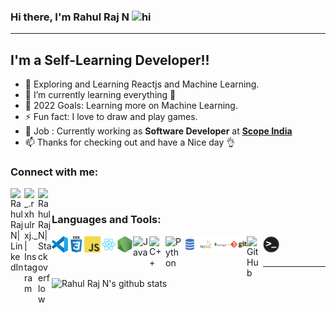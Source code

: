 ### Hi there, I'm Rahul Raj N <img src="https://user-images.githubusercontent.com/1303154/88677602-1635ba80-d120-11ea-84d8-d263ba5fc3c0.gif" width="27px" height="27px" alt="hi">

---

## I'm a Self-Learning Developer!!

- 👀 Exploring and Learning Reactjs and Machine Learning.
- 🌱 I’m currently learning everything 🤣
- 🥅 2022 Goals: Learning more on Machine Learning.
- ⚡ Fun fact: I love to draw and play games.
- 🏢 Job : Currently working as <b>Software Developer</b> at <a href="https://scopeindia.org/" target="_blank"><b>Scope India</b></a>
- 📫 Thanks for checking out and have a Nice day 👌


### Connect with me:

[<img align="left" alt="Rahul Raj N| LinkedIn" title="LinkedIn" width="22px" src="https://cdn.jsdelivr.net/gh/devicons/devicon/icons/linkedin/linkedin-original.svg" />][linkedin]
[<img align="left" alt="_.rxhulrxj._| Instagram" title="Instagram" width="22px" src="https://img.icons8.com/color/48/000000/instagram-new--v2.png" />][instagram]
[<img align="left" alt="Rahul Raj N| Stackoverflow" title="Stackoverflow" width="22px" src="https://img.icons8.com/color/48/000000/stackoverflow.png" />][stackoverflow]

<br />

### Languages and Tools:

<img align="left" alt="Visual Studio Code" title="Visual Studio Code" width="26px" src="https://raw.githubusercontent.com/github/explore/80688e429a7d4ef2fca1e82350fe8e3517d3494d/topics/visual-studio-code/visual-studio-code.png" />
<img align="left" alt="CSS3" title="CSS3" width="26px" src="https://raw.githubusercontent.com/github/explore/80688e429a7d4ef2fca1e82350fe8e3517d3494d/topics/css/css.png" />
<img align="left" alt="JavaScript" title="JavaScript" width="26px" src="https://raw.githubusercontent.com/github/explore/80688e429a7d4ef2fca1e82350fe8e3517d3494d/topics/javascript/javascript.png" />
<img align="left" alt="React" title="React" width="26px" src="https://raw.githubusercontent.com/github/explore/80688e429a7d4ef2fca1e82350fe8e3517d3494d/topics/react/react.png" />
<img align="left" alt="Node.js" title="Node.js" width="26px" src="https://raw.githubusercontent.com/github/explore/80688e429a7d4ef2fca1e82350fe8e3517d3494d/topics/nodejs/nodejs.png" />
<img align="left" alt="Java" title="JAVA" width="26px" src="https://cdn.jsdelivr.net/gh/devicons/devicon/icons/java/java-original.svg" />
<img align="left" alt="C++" title="C++" width="26px" src="https://cdn.jsdelivr.net/gh/devicons/devicon/icons/cplusplus/cplusplus-original.svg" />
<img align="left" alt="Python" title="Python" width="26px" src="https://cdn.jsdelivr.net/gh/devicons/devicon/icons/python/python-original.svg" />
<img align="left" alt="SQL" title="SQL" width="26px" src="https://raw.githubusercontent.com/github/explore/80688e429a7d4ef2fca1e82350fe8e3517d3494d/topics/sql/sql.png" />
<img align="left" alt="MySQL" title="MySQL" width="26px" src="https://raw.githubusercontent.com/github/explore/80688e429a7d4ef2fca1e82350fe8e3517d3494d/topics/mysql/mysql.png" />
<img align="left" alt="MongoDB" title="MongoDB" width="26px" src="https://raw.githubusercontent.com/github/explore/80688e429a7d4ef2fca1e82350fe8e3517d3494d/topics/mongodb/mongodb.png" />
<img align="left" alt="Git" title="Git" width="26px" src="https://raw.githubusercontent.com/github/explore/80688e429a7d4ef2fca1e82350fe8e3517d3494d/topics/git/git.png" />
<img align="left" alt="GitHub" title="GitHub" width="26px" src="https://img.icons8.com/plasticine/100/000000/github.png" />
<img align="left" alt="Terminal" title="Terminal" width="26px" src="https://raw.githubusercontent.com/github/explore/80688e429a7d4ef2fca1e82350fe8e3517d3494d/topics/terminal/terminal.png" />

<br />
<br />

---

[instagram]: https://www.instagram.com/_.rxhulrxj._
[linkedin]: https://www.linkedin.com/in/rahulraj2392
[stackoverflow]: https://stackoverflow.com/users/16993232/rahul-raj-n

![Rahul Raj N's github stats](https://github-readme-stats.vercel.app/api?username=Rxhulrxj&show_icons=true)
